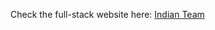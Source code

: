 Check the full-stack website here: [Indian Team](https://668ca36ad6815410c9ca7470--indian-cricket-t20-champion-team.netlify.app/)
